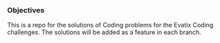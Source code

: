 ### Objectives
This is a repo for the solutions of Coding problems for the Evatix Coding challenges.
The solutions will be added as a feature in each branch.

